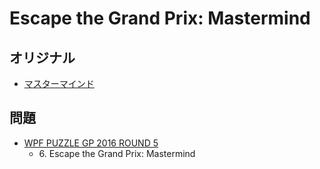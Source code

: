 # Escape the Grand Prix: Mastermind

## オリジナル
- [マスターマインド](mastermind.md)

## 問題
- [WPF PUZZLE GP 2016 ROUND 5](../questions/wpfpgp2016_5.md)
	- 6\. Escape the Grand Prix: Mastermind
